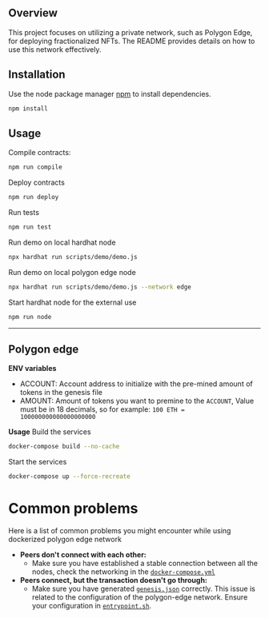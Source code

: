 ## Overview

This project focuses on utilizing a private network, such as Polygon Edge, for deploying fractionalized NFTs. The README provides details on how to use this network effectively.


## Installation

Use the node package manager [npm](https://docs.npmjs.com/cli/v8/commands/npm-install) to install dependencies.

```bash
npm install
```

## Usage

Compile contracts:

```bash
npm run compile
```

Deploy contracts

```bash
npm run deploy
```

Run tests

```bash
npm run test
```

Run demo on local hardhat node

```bash
npx hardhat run scripts/demo/demo.js
```

Run demo on local polygon edge node

```bash
npx hardhat run scripts/demo/demo.js --network edge
```

Start hardhat node for the external use

```bash
npm run node
```
---
## Polygon edge 
**ENV variables**
- ACCOUNT: Account address to initialize with the pre-mined amount of tokens in the genesis file
- AMOUNT: Amount of tokens you want to premine to the `ACCOUNT`, Value must be in 18 decimals, so for example: `100 ETH = 100000000000000000000`

**Usage**
Build the services
```bash
docker-compose build --no-cache
```
Start the services
```bash
docker-compose up --force-recreate
```

# Common problems
Here is a list of common problems you might encounter while using dockerized polygon edge network
- **Peers don't connect with each other:**
    - Make sure you have established a stable connection between all the nodes, check the networking in the [`docker-compose.yml`](/docker-compose.yml)
- **Peers connect, but the transaction doesn't go through:**
    - Make sure you have generated [`genesis.json`](/docker/genesis.json) correctly. This issue is related to the configuration of the polygon-edge network. Ensure your configuration in [`entrypoint.sh`](/docker/entrypoint.sh).

